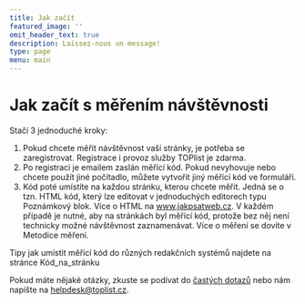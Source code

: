 ```yaml
---
title: Jak začít
featured_image: ''
omit_header_text: true
description: Laissez-nous un message!
type: page
menu: main
---
```

# Jak začít s měřením návštěvnosti

Stačí 3 jednoduché kroky:

1. Pokud chcete měřit návštěvnost vaší stránky, je potřeba se zaregistrovat. Registrace i provoz služby TOPlist je zdarma.
2. Po registraci je emailem zaslán měřící kód. Pokud nevyhovuje nebo chcete použít jiné počítadlo, můžete vytvořit jiný měřící kód ve formuláři.
3. Kód poté umístíte na každou stránku, kterou chcete měřit. Jedná se o tzn. HTML kód, který lze editovat v jednoduchých editorech typu Poznámkový blok. Více o HTML na www.jakpsatweb.cz. V každém případě je nutné, aby na stránkách byl měřící kód, protože bez něj není technicky možné návštěvnost zaznamenávat. Více o měření se dovíte v Metodice měření.

Tipy jak umístit měřící kód do různých redakčních systémů najdete na stránce Kód_na_stránku

Pokud máte nějaké otázky, zkuste se podívat do [častých dotazů](FAQ) nebo nám napište na helpdesk@toplist.cz.
